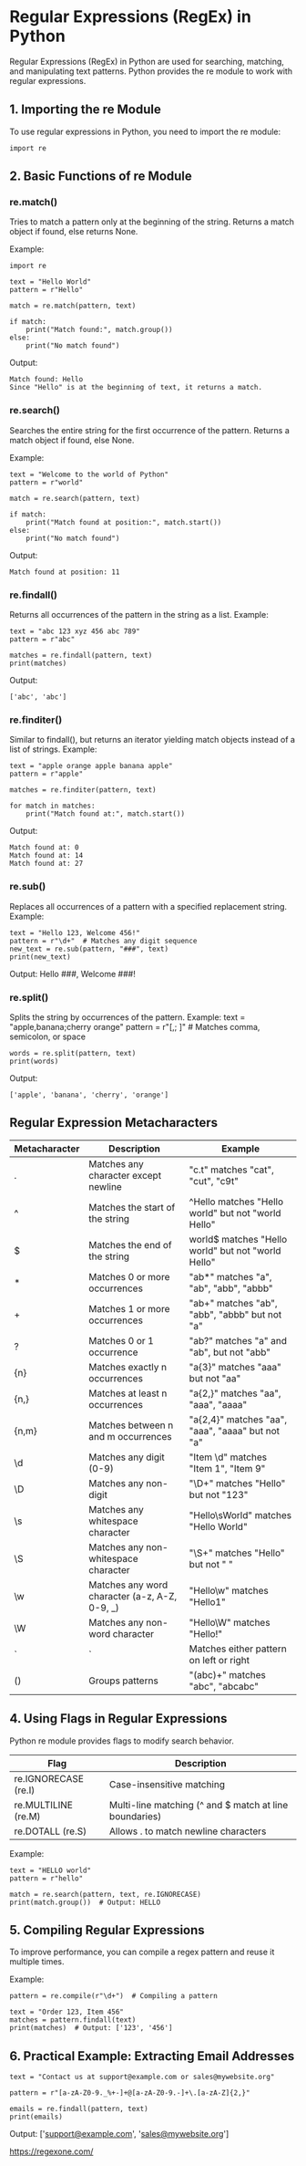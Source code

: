 # Regular Expressions (RegEx) in Python

Regular Expressions (RegEx) in Python are used for searching, matching, and manipulating text patterns. Python provides the re module to work with regular expressions.

## 1. Importing the re Module
To use regular expressions in Python, you need to import the re module:

    import re

## 2. Basic Functions of re Module
### re.match()
Tries to match a pattern only at the beginning of the string.
Returns a match object if found, else returns None.

Example:

    import re

    text = "Hello World"
    pattern = r"Hello"

    match = re.match(pattern, text)

    if match:
        print("Match found:", match.group())
    else:
        print("No match found")
Output:

    Match found: Hello
    Since "Hello" is at the beginning of text, it returns a match.

### re.search()
Searches the entire string for the first occurrence of the pattern.
Returns a match object if found, else None.

Example:

    text = "Welcome to the world of Python"
    pattern = r"world"

    match = re.search(pattern, text)

    if match:
        print("Match found at position:", match.start())
    else:
        print("No match found")
Output:

    Match found at position: 11

### re.findall()
Returns all occurrences of the pattern in the string as a list.
Example:

    text = "abc 123 xyz 456 abc 789"
    pattern = r"abc"

    matches = re.findall(pattern, text)
    print(matches)

Output:

    ['abc', 'abc']
### re.finditer()
Similar to findall(), but returns an iterator yielding match objects instead of a list of strings.
Example:

    text = "apple orange apple banana apple"
    pattern = r"apple"

    matches = re.finditer(pattern, text)

    for match in matches:
        print("Match found at:", match.start())

Output:

    Match found at: 0
    Match found at: 14
    Match found at: 27

### re.sub()

Replaces all occurrences of a pattern with a specified replacement string.
Example:

    text = "Hello 123, Welcome 456!"
    pattern = r"\d+"  # Matches any digit sequence
    new_text = re.sub(pattern, "###", text)
    print(new_text)
Output:
    Hello ###, Welcome ###!
    
### re.split()
Splits the string by occurrences of the pattern.
Example:
    text = "apple,banana;cherry orange"
    pattern = r"[,; ]"  # Matches comma, semicolon, or space

    words = re.split(pattern, text)
    print(words)
Output:

    ['apple', 'banana', 'cherry', 'orange']
## Regular Expression Metacharacters

|Metacharacter	|Description|	Example|
|--------------|-------------|-----------|
|.	|Matches any character except newline	|"c.t" matches "cat", "cut", "c9t"|
|^	|Matches the start of the string	|^Hello matches "Hello world" but not "world Hello"|
|$	|Matches the end of the string	|world$ matches "Hello world" but not "world Hello"|
|*	|Matches 0 or more occurrences	|"ab*" matches "a", "ab", "abb", "abbb"|
|+	|Matches 1 or more occurrences	|"ab+" matches "ab", "abb", "abbb" but not "a"|
|?	|Matches 0 or 1 occurrence	|"ab?" matches "a" and "ab", but not "abb"|
|{n}	|Matches exactly n occurrences	|"a{3}" matches "aaa" but not "aa"|
|{n,}	|Matches at least n occurrences	|"a{2,}" matches "aa", "aaa", "aaaa"|
|{n,m}	|Matches between n and m occurrences	|"a{2,4}" matches "aa", "aaa", "aaaa" but not "a"|
|\d	|Matches any digit (0-9)	|"Item \d" matches "Item 1", "Item 9"|
|\D	|Matches any non-digit	|"\D+" matches "Hello" but not "123"|
|\s|	Matches any whitespace character	|"Hello\sWorld" matches "Hello World"|
|\S	|Matches any non-whitespace character	|"\S+" matches "Hello" but not " "|
|\w	|Matches any word character (a-z, A-Z, 0-9, _)	|"Hello\w" matches "Hello1"|
|\W	|Matches any non-word character	|"Hello\W" matches "Hello!"|
|`	|`	|Matches either pattern on left or right|
|()|	Groups patterns	|"(abc)+" matches "abc", "abcabc"|

## 4. Using Flags in Regular Expressions
Python re module provides flags to modify search behavior.

|Flag|	Description|
|---------|----------|
|re.IGNORECASE (re.I)	|Case-insensitive matching|
|re.MULTILINE (re.M)	|Multi-line matching (^ and $ match at line boundaries)|
|re.DOTALL (re.S)	|Allows . to match newline characters|

Example:

    text = "HELLO world"
    pattern = r"hello"

    match = re.search(pattern, text, re.IGNORECASE)
    print(match.group())  # Output: HELLO
## 5. Compiling Regular Expressions
To improve performance, you can compile a regex pattern and reuse it multiple times.

Example:

    pattern = re.compile(r"\d+")  # Compiling a pattern

    text = "Order 123, Item 456"
    matches = pattern.findall(text)
    print(matches)  # Output: ['123', '456']

## 6. Practical Example: Extracting Email Addresses

    text = "Contact us at support@example.com or sales@mywebsite.org"

    pattern = r"[a-zA-Z0-9._%+-]+@[a-zA-Z0-9.-]+\.[a-zA-Z]{2,}"

    emails = re.findall(pattern, text)
    print(emails)
Output:
    ['support@example.com', 'sales@mywebsite.org']

https://regexone.com/